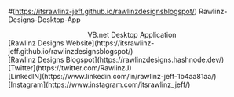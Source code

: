 #(https://itsrawlinz-jeff.github.io/rawlinzdesignsblogspot/) Rawlinz-Designs-Desktop-App
<center>VB.net Desktop Application<br/></center>
[Rawlinz Designs Website](https://itsrawlinz-jeff.github.io/rawlinzdesignsblogspot/)<br/>
[Rawlinz Designs Blogspot](https://rawlinzdesigns.hashnode.dev/)<br/>
[Twitter](https://twitter.com/RawlinzJ)<br/>
[LinkedIN](https://www.linkedin.com/in/rawlinz-jeff-1b4aa81aa/)<br/>
[Instagram](https://www.instagram.com/itsrawlinz_jeff/)<br/>

